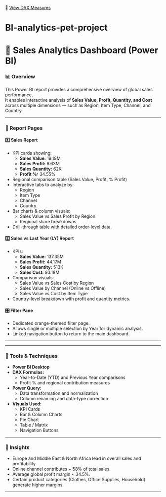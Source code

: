 📘 [View DAX Measures](DAX_Measures.md)

# BI-analytics-pet-project

# 🧭 Sales Analytics Dashboard (Power BI)

### 📊 Overview
This Power BI report provides a comprehensive overview of global sales performance.  
It enables interactive analysis of **Sales Value, Profit, Quantity, and Cost** across multiple dimensions — such as Region, Item Type, Channel, and Country.

---

### 🧱 Report Pages

#### **1️⃣ Sales Report**
- KPI cards showing:
  - **Sales Value:** 19.19M  
  - **Sales Profit:** 6.63M  
  - **Sales Quantity:** 62K  
  - **Profit %:** 34.55%
- Regional comparison table (Sales Value, Profit, % Profit)
- Interactive tabs to analyze by:
  - Region  
  - Item Type  
  - Channel  
  - Country
- Bar charts & column visuals:
  - Sales Value vs Sales Profit by Region  
  - Regional share breakdowns
- Drill-through table with detailed order-level data.

#### **2️⃣ Sales vs Last Year (LY) Report**
- KPIs:
  - **Sales Value:** 137.35M  
  - **Sales Profit:** 44.17M  
  - **Sales Quantity:** 513K  
  - **Sales Cost:** 93.18M
- Comparison visuals:
  - Sales Value vs Sales Cost by Region  
  - Sales Value by Channel (Online vs Offline)  
  - Sales Value vs Cost by Item Type
- Country-level breakdown with profit and quantity metrics.

#### **🎛 Filter Pane**
- Dedicated orange-themed filter page.
- Allows single or multiple selection by Year for dynamic analysis.
- Linked navigation button to return to the main dashboard.

---

---

### 🧮 Tools & Techniques
- **Power BI Desktop**
- **DAX Formulas:**  
  - Year-to-Date (YTD) and Previous Year comparisons  
  - Profit % and regional contribution measures
- **Power Query:**  
  - Data transformation and normalization  
  - Column renaming and data-type correction
- **Visuals Used:**  
  - KPI Cards  
  - Bar & Column Charts  
  - Pie Chart  
  - Table / Matrix  
  - Navigation Buttons

---

### 🧠 Insights
- Europe and Middle East & North Africa lead in overall sales and profitability.  
- Online channel contributes ~ 58% of total sales.  
- Average global profit margin ~ 34.5%.  
- Certain product categories (Clothes, Office Supplies, Household) generate higher margins.

---

